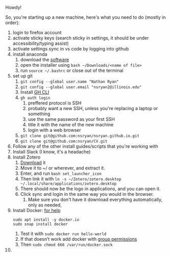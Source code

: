 Howdy!

So, you're starting up a new machine, here's what you need to do (mostly in order):
1. login to firefox account
1. activate sticky keys (search sticky in settings, it should be under accessibility/typing assist)
1. activate settings sync in vs code by logging into github
1. install anaconda
    1. download the [software](https://docs.anaconda.com/anaconda/install/index.html)
    1. open the installer using `bash ~/Downloads/<name of file>`
    1. run `source ~/.bashrc` or close out of the terminal
1. set up git
    1. `git config --global user.name "Nathan Ryan"`
    1. `git config --global user.email "nsryan2@illinois.edu"`
    1. Install [GH CLI](https://cli.github.com/manual/installation)
    1. `gh auth login`
        1. preffered protocol is SSH
        1. probably want a new SSH, unless you're replacing a laptop or something
        1. use the same password as your first SSH
        1. title it with the name of the new machine
        1. login with a web browser
    1. `git clone git@github.com:nsryan/nsryan.github.io.git`
    1. `git clone git@github.com:nsryan/CV.git`
1. Follow any of the other install guides/scripts that you're working with
1. Install Slack (I know, it's a headache)
1. Install Zotero
    1. [Download](https://www.zotero.org/download/) it
    1. Move it to ~/ or wherever, and extract it.
    1. Enter, and run `bash set_launcher_icon`
    1. Then link it with `ln -s ~/Zotero/zotero.desktop ~/.local/share/applications/zotero.desktop`
    1. There should now be the logo in applications, and you can open it.
    1. Click sync and login in the same way you would in the browser.
        1. Make sure you don't have it download everything automatically, only as needed,
1. Install Docker: [for help](https://www.simplilearn.com/tutorials/docker-tutorial/how-to-install-docker-on-ubuntu#GoTop)
    ```
    sudo apt install -y docker.io
    sudo snap install docker
    ```
    1. Test it with `sudo docker run hello-world`
    1. If that doesn’t work add docker with [group permissions](https://docs.docker.com/engine/install/linux-postinstall/)
    1. Then `sudo chmod 666 /var/run/docker.sock`
1.  
